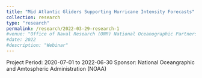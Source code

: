 ```yaml
---
title: "Mid Atlantic Gliders Supporting Hurricane Intensity Forecasts"
collection: research
type: "research"
permalink: /research/2022-03-29-research-1
#venue: "Office of Naval Research (ONR) National Oceanographic Partnership Program "
#date: 2022
#description: "Webinar"
---
```


Project Period: 2020-07-01 to 2022-06-30
Sponsor: National Oceangraphic and Amtospheric Administration (NOAA)
